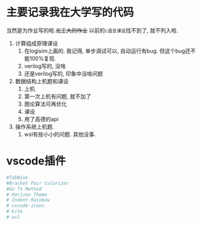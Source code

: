 # 主要记录我在大学写的代码

当然是为作业写的啦.~~北工大的作业~~ 
以前的``c语言课设``找不到了, 就不列入啦.


1. 计算组成原理课设
    1. 在logisim上画的. 我记得, 单步调试可以, 自动运行有bug. 但这个bug还不能100%复现. 
    2. verilog写的, 没啥
    3. 还是verilog写的, 印象中没啥问题
2. 数据结构上机题和课设
    1. 上机
      1. 第一次上机有问题, 就不加了
      2. 图论算法可再优化
    2. 课设
      1. 用了高德的api
3. 操作系统上机题. 
    1. wsl有些小小的问题. 其他没事.


# vscode插件
```bash
#TabNine
#Bracket Pair Colorizer
#Go To Method
# Horizon Theme
# Indent-Rainbow
# vscode-icons
# kite
# wsl
```

